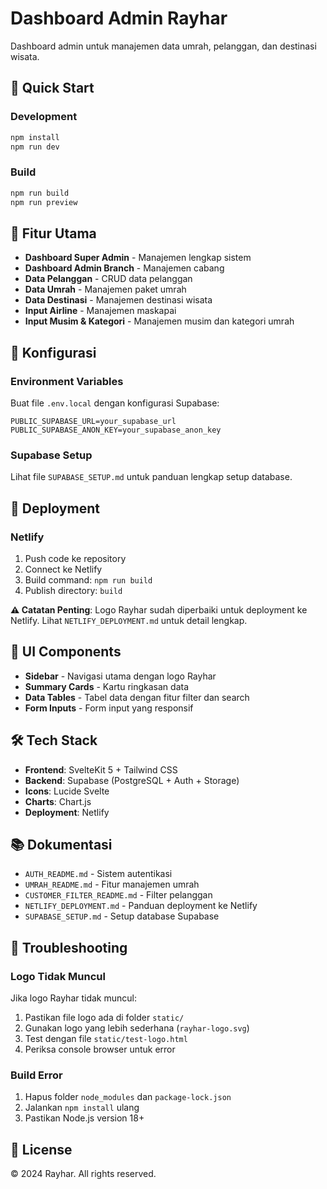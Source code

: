 # Dashboard Admin Rayhar

Dashboard admin untuk manajemen data umrah, pelanggan, dan destinasi wisata.

## 🚀 Quick Start

### Development
```bash
npm install
npm run dev
```

### Build
```bash
npm run build
npm run preview
```

## 🎯 Fitur Utama

- **Dashboard Super Admin** - Manajemen lengkap sistem
- **Dashboard Admin Branch** - Manajemen cabang
- **Data Pelanggan** - CRUD data pelanggan
- **Data Umrah** - Manajemen paket umrah
- **Data Destinasi** - Manajemen destinasi wisata
- **Input Airline** - Manajemen maskapai
- **Input Musim & Kategori** - Manajemen musim dan kategori umrah

## 🔧 Konfigurasi

### Environment Variables
Buat file `.env.local` dengan konfigurasi Supabase:
```env
PUBLIC_SUPABASE_URL=your_supabase_url
PUBLIC_SUPABASE_ANON_KEY=your_supabase_anon_key
```

### Supabase Setup
Lihat file `SUPABASE_SETUP.md` untuk panduan lengkap setup database.

## 📱 Deployment

### Netlify
1. Push code ke repository
2. Connect ke Netlify
3. Build command: `npm run build`
4. Publish directory: `build`

**⚠️ Catatan Penting**: Logo Rayhar sudah diperbaiki untuk deployment ke Netlify. Lihat `NETLIFY_DEPLOYMENT.md` untuk detail lengkap.

## 🎨 UI Components

- **Sidebar** - Navigasi utama dengan logo Rayhar
- **Summary Cards** - Kartu ringkasan data
- **Data Tables** - Tabel data dengan fitur filter dan search
- **Form Inputs** - Form input yang responsif

## 🛠️ Tech Stack

- **Frontend**: SvelteKit 5 + Tailwind CSS
- **Backend**: Supabase (PostgreSQL + Auth + Storage)
- **Icons**: Lucide Svelte
- **Charts**: Chart.js
- **Deployment**: Netlify

## 📚 Dokumentasi

- `AUTH_README.md` - Sistem autentikasi
- `UMRAH_README.md` - Fitur manajemen umrah
- `CUSTOMER_FILTER_README.md` - Filter pelanggan
- `NETLIFY_DEPLOYMENT.md` - Panduan deployment ke Netlify
- `SUPABASE_SETUP.md` - Setup database Supabase

## 🐛 Troubleshooting

### Logo Tidak Muncul
Jika logo Rayhar tidak muncul:
1. Pastikan file logo ada di folder `static/`
2. Gunakan logo yang lebih sederhana (`rayhar-logo.svg`)
3. Test dengan file `static/test-logo.html`
4. Periksa console browser untuk error

### Build Error
1. Hapus folder `node_modules` dan `package-lock.json`
2. Jalankan `npm install` ulang
3. Pastikan Node.js version 18+

## 📄 License

© 2024 Rayhar. All rights reserved.
